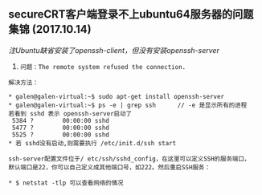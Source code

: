 ## secureCRT客户端登录不上ubuntu64服务器的问题集锦 (2017.10.14)

*注Ubuntu缺省安装了openssh-client，但没有安装openssh-server*


1. `问题：The remote system refused the connection.`
```
解决方法：

* galen@galen-virtual:~$ sudo apt-get install openssh-server 
* galen@galen-virtual:~$ ps -e | grep ssh      // -e 是显示所有的进程
若看到 sshd 表示 openssh-server启动了
 5384 ?        00:00:00 sshd
 5477 ?        00:00:00 sshd
 5525 ?        00:00:00 sshd
* 若 sshd没有启动,则需要执行 /etc/init.d/ssh start

ssh-server配置文件位于/ etc/ssh/sshd_config，在这里可以定义SSH的服务端口，
默认端口是22，你可以自己定义成其他端口号，如222。然后重启SSH服务：

* $ netstat -tlp 可以查看网络的情况
```